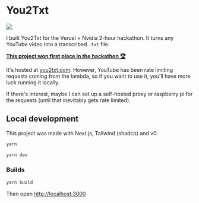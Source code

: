 # You2Txt

<img src="https://you2txt.com/og.png"></img>

I built You2Txt for the Vercel + Nvidia 2-hour hackathon. It turns any YouTube video into a transcribed `.txt` file.

[**This project won first place in the hackathon 🏆**](https://x.com/FernandoTheRojo/status/1859848547316924465)

It's hosted at [you2txt.com](https://you2txt.com). However, YouTube has been rate limiting requests coming from the lambda, so if you want to use it, you'll have more luck running it locally.

If there's interest, maybe I can set up a self-hosted proxy or raspberry pi for the requests (until that inevitably gets rate limited).

## Local development

This project was made with Next.js, Tailwind (shadcn) and v0.

```sh
yarn
```

```sh
yarn dev
```

### Builds

```sh
yarn build
```

Then open [http://localhost:3000](http://localhost:3000)
